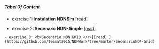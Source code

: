 ##### Tabel Of Content

   -  exercise 1: <b>Instalation NDNSIm </b>[[read] ](https://github.com/Telmat2015/NDNWork/tree/master/NDN-Installation) 
   
   -  exercise 2: <b>Secenario NDN-Simple </b>[[read] ](https://github.com/Telmat2015/NDNWork/tree/master/SecenarioNDN-Simple)
   
    - exercise 3: <b>Secenario NDN-GRID </b>[[read] ](https://github.com/Telmat2015/NDNWork/tree/master/SecenarioNDN-Grid)
